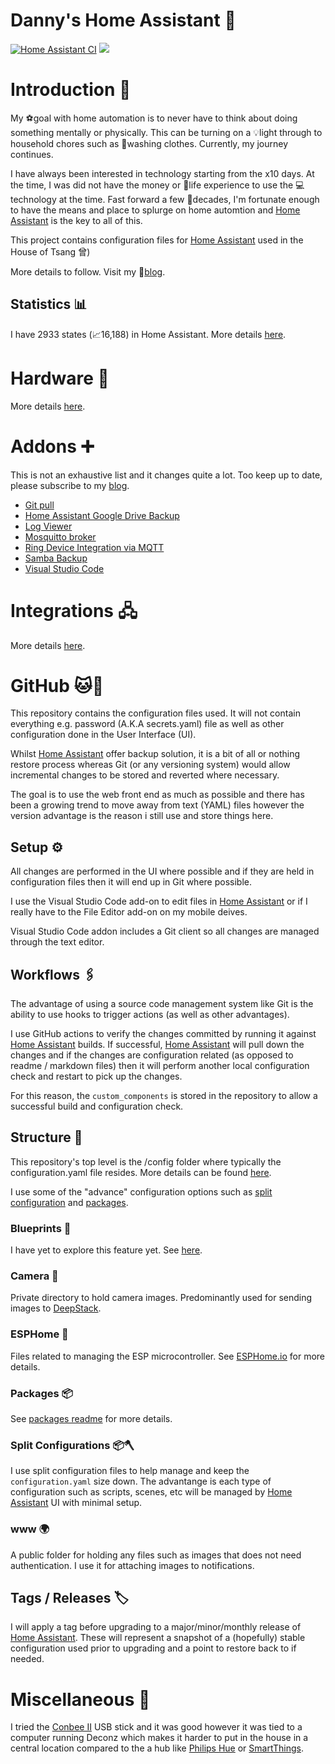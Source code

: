 # Danny's Home Assistant 🏡
[![Home Assistant CI](https://github.com/dannytsang/homeassistant-config/actions/workflows/main.yml/badge.svg)](https://github.com/dannytsang/homeassistant-config/actions/workflows/main.yml)
<a href="https://twitter.com/DannyTsang" target="_blank"><img src="https://img.shields.io/twitter/follow/DannyTsang?color=blue&style=plastic"/></a>

# Introduction 📢
My ⚽goal with home automation is to never have to think about doing something mentally or physically. This can be turning on a 💡light through to household chores such as 👕washing clothes. Currently, my journey continues.

I have always been interested in technology starting from the x10 days. At the time, I was did not have the money or 🧬life experience to use the 💻technology at the time. Fast forward a few 📅decades, I'm fortunate enough to have the means and place to splurge on home automtion and [Home Assistant](https://home-assistant.io) is the key to all of this.

This project contains configuration files for [Home Assistant](https://home-assistant.io) used in the House of Tsang 曾)

More details to follow. Visit my 📜[blog](https://dannytsang.co.uk).

## Statistics 📊
I have 2933 states (📈16,188) in Home Assistant. More details [here](statistics.md).

# Hardware 🔩
More details [here](hardware.md).

# Addons ➕
This is not an exhaustive list and it changes quite a lot. Too keep up to date, please subscribe to my [blog](https://dannytsang.co.uk).
*   [Git pull](https://github.com/home-assistant/addons/tree/master/git_pull)
*   [Home Assistant Google Drive Backup](https://github.com/sabeechen/hassio-google-drive-backup)
*   [Log Viewer](https://github.com/hassio-addons/addon-log-viewer)
*   [Mosquitto broker](https://github.com/home-assistant/addons/tree/master/mosquitto)
*   [Ring Device Integration via MQTT](https://github.com/tsightler/ring-mqtt-ha-addon)
*   [Samba Backup](https://github.com/thomasmauerer/hassio-addons/tree/master/samba-backup)
*   [Visual Studio Code](https://github.com/hassio-addons/addon-vscode)

# Integrations 🖧
More details [here](integrations.md).

# GitHub 🐱🐙
This repository contains the configuration files used. It will not contain everything e.g. password (A.K.A secrets.yaml) file as well as other configuration done in the User Interface (UI).

Whilst [Home Assistant](https://home-assistant.io) offer backup solution, it is a bit of all or nothing restore process whereas Git (or any versioning system) would allow incremental changes to be stored and reverted where necessary.

The goal is to use the web front end as much as possible and there has been a growing trend to move away from text (YAML) files however the version advantage is the reason i still use and store things here.

## Setup ⚙️
All changes are performed in the UI where possible and if they are held in configuration files then it will end up in Git where possible.

I use the Visual Studio Code add-on to edit files in [Home Assistant](https://home-assistant.io) or if I really have to the File Editor add-on on my mobile deives.

Visual Studio Code addon includes a Git client so all changes are managed through the text editor.

## Workflows 🖇️
The advantage of using a source code management system like Git is the ability to use hooks to trigger actions (as well as other advantages).

I use GitHub actions to verify the changes committed by running it against [Home Assistant](https://home-assistant.io) builds. If successful, [Home Assistant](https://home-assistant.io) will pull down the changes and if the changes are configuration related (as opposed to readme / markdown files) then it will perform another local configuration check and restart to pick up the changes.

For this reason, the `custom_components` is stored in the repository to allow a successful build and configuration check.

## Structure 🧱
This repository's top level is the /config folder where typically the configuration.yaml file resides. More details can be found [here](https://www.home-assistant.io/docs/configuration/).

I use some of the "advance" configuration options such as [split configuration](https://www.home-assistant.io/docs/configuration/splitting_configuration/) and [packages](https://www.home-assistant.io/docs/configuration/packages/).

### Blueprints 📝
I have yet to explore this feature yet. See [here](https://github.com/dannytsang/homeassistant-config/issues/9).

### Camera 📸
Private directory to hold camera images. Predominantly used for sending images to [DeepStack](https://deepstack.cc/).

### ESPHome 🔌
Files related to managing the ESP microcontroller. See [ESPHome.io](https://esphome.io/) for more details.

### Packages 📦
See [packages readme](packages/README.md) for more details.

### Split Configurations 📦🪓
I use split configuration files to help manage and keep the `configuration.yaml` size down. The advantange is each type of configuration such as scripts, scenes, etc will be managed by [Home Assistant](https://home-assistant.io) UI with minimal setup.

### www 🌍
A public folder for holding any files such as images that does not need authentication. I use it for attaching images to notifications.

## Tags / Releases 🏷️
I will apply a tag before upgrading to a major/minor/monthly release of [Home Assistant](https://home-assistant.io). These will represent a snapshot of a (hopefully) stable configuration used prior to upgrading and a point to restore back to if needed.

# Miscellaneous 🦺
I tried the [Conbee II](https://phoscon.de/en/conbee2) USB stick and it was good however it was tied to a computer running Deconz which makes it harder to put in the house in a central location compared to the a hub like [Philips Hue](#controllers) or [SmartThings](#controllers).
